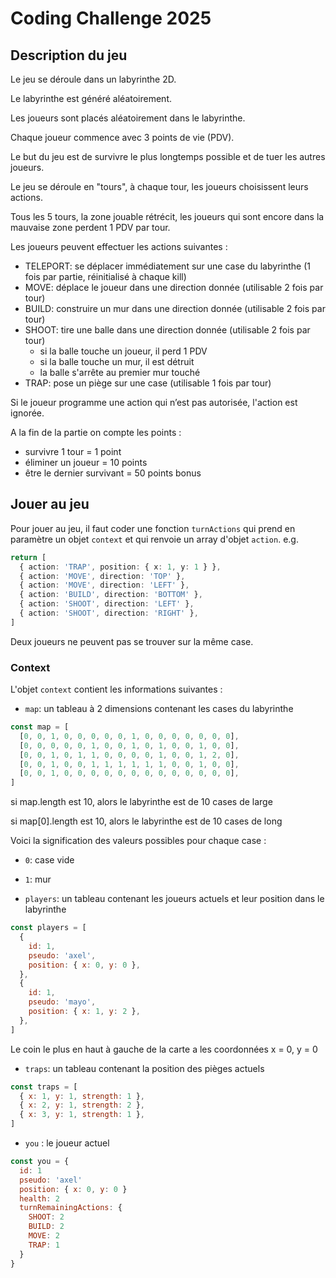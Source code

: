 # Coding Challenge 2025

## Description du jeu

Le jeu se déroule dans un labyrinthe 2D.

Le labyrinthe est généré aléatoirement.

Les joueurs sont placés aléatoirement dans le labyrinthe.

Chaque joueur commence avec 3 points de vie (PDV).

Le but du jeu est de survivre le plus longtemps possible et de tuer les autres joueurs.

Le jeu se déroule en "tours", à chaque tour, les joueurs choisissent leurs actions.

Tous les 5 tours, la zone jouable rétrécit, les joueurs qui sont encore dans la mauvaise zone perdent 1 PDV par tour.

Les joueurs peuvent effectuer les actions suivantes :

- TELEPORT: se déplacer immédiatement sur une case du labyrinthe (1 fois par partie, réinitialisé à chaque kill)
- MOVE: déplace le joueur dans une direction donnée (utilisable 2 fois par tour)
- BUILD: construire un mur dans une direction donnée (utilisable 2 fois par tour)
- SHOOT: tire une balle dans une direction donnée (utilisable 2 fois par tour)
  - si la balle touche un joueur, il perd 1 PDV
  - si la balle touche un mur, il est détruit
  - la balle s'arrête au premier mur touché
- TRAP: pose un piège sur une case (utilisable 1 fois par tour)

Si le joueur programme une action qui n’est pas autorisée, l'action est ignorée.

A la fin de la partie on compte les points :

- survivre 1 tour = 1 point
- éliminer un joueur = 10 points
- être le dernier survivant = 50 points bonus

## Jouer au jeu

Pour jouer au jeu, il faut coder une fonction `turnActions` qui prend en paramètre un objet `context` et qui renvoie un array d'objet `action`.
e.g.

```ts
return [
  { action: 'TRAP', position: { x: 1, y: 1 } },
  { action: 'MOVE', direction: 'TOP' },
  { action: 'MOVE', direction: 'LEFT' },
  { action: 'BUILD', direction: 'BOTTOM' },
  { action: 'SHOOT', direction: 'LEFT' },
  { action: 'SHOOT', direction: 'RIGHT' },
]
```

Deux joueurs ne peuvent pas se trouver sur la même case.

### Context

L'objet `context` contient les informations suivantes :

- `map`: un tableau à 2 dimensions contenant les cases du labyrinthe

```js
const map = [
  [0, 0, 1, 0, 0, 0, 0, 0, 1, 0, 0, 0, 0, 0, 0, 0],
  [0, 0, 0, 0, 0, 1, 0, 0, 1, 0, 1, 0, 0, 1, 0, 0],
  [0, 0, 1, 0, 1, 1, 0, 0, 0, 0, 1, 0, 0, 1, 2, 0],
  [0, 0, 1, 0, 0, 1, 1, 1, 1, 1, 1, 0, 0, 1, 0, 0],
  [0, 0, 1, 0, 0, 0, 0, 0, 0, 0, 0, 0, 0, 0, 0, 0],
]
```

si map.length est 10, alors le labyrinthe est de 10 cases de large

si map[0].length est 10, alors le labyrinthe est de 10 cases de long

Voici la signification des valeurs possibles pour chaque case :

- `0`: case vide
- `1`: mur

- `players`: un tableau contenant les joueurs actuels et leur position dans le labyrinthe

```js
const players = [
  {
    id: 1,
    pseudo: 'axel',
    position: { x: 0, y: 0 },
  },
  {
    id: 1,
    pseudo: 'mayo',
    position: { x: 1, y: 2 },
  },
]
```

Le coin le plus en haut à gauche de la carte a les coordonnées x = 0, y = 0

- `traps`: un tableau contenant la position des pièges actuels

```js
const traps = [
  { x: 1, y: 1, strength: 1 },
  { x: 2, y: 1, strength: 2 },
  { x: 3, y: 1, strength: 1 },
]
```

- `you` : le joueur actuel

```js
const you = {
  id: 1
  pseudo: 'axel'
  position: { x: 0, y: 0 }
  health: 2
  turnRemainingActions: {
    SHOOT: 2
    BUILD: 2
    MOVE: 2
    TRAP: 1
  }
}
```
